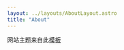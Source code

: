 ```yaml
---
layout: ../layouts/AboutLayout.astro
title: "About"
---
```

网站主题来自此[模板](https://github.com/satnaing/astro-paper)

